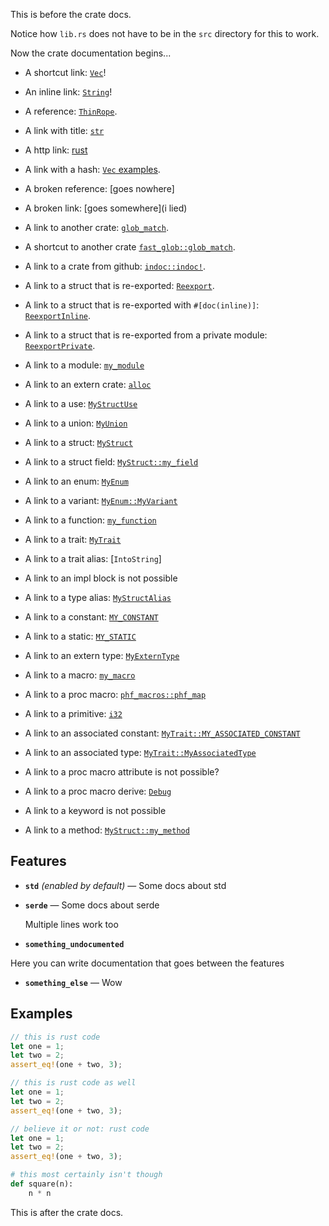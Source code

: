 This is before the crate docs.

Notice how `lib.rs` does not have to be in the `src` directory for this to work.

Now the crate documentation begins...

<!-- crate documentation start -->
- A shortcut link: [`Vec`](https://doc.rust-lang.org/alloc/vec/struct.Vec.html)!
- An inline link: [`String`](https://doc.rust-lang.org/alloc/string/struct.String.html)!
- A reference: [`ThinRope`](https://doc.rust-lang.org/alloc/string/struct.String.html).

- A link with title: [`str`](https://doc.rust-lang.org/std/primitive.str.html "A String!")
- A http link: [rust](https://www.rust-lang.org/)
- A link with a hash: [`Vec` examples](https://doc.rust-lang.org/alloc/vec/struct.Vec.html#examples).
- A broken reference: [goes nowhere]
- A broken link: [goes somewhere](i lied)

- A link to another crate: [`glob_match`](https://docs.rs/fast-glob/0.4.5/fast_glob/fn.glob_match.html).
- A shortcut to another crate [`fast_glob::glob_match`](https://docs.rs/fast-glob/0.4.5/fast_glob/fn.glob_match.html).
- A link to a crate from github: [`indoc::indoc!`](https://docs.rs/indoc/2.0.6/indoc/macro.indoc.html).

- A link to a struct that is re-exported: [`Reexport`](https://docs.rs/test-crate/0.0.0/test_crate/reexport/struct.Reexport.html).
- A link to a struct that is re-exported with `#[doc(inline)]`: [`ReexportInline`](https://docs.rs/test-crate/0.0.0/test_crate/struct.ReexportInline.html).
- A link to a struct that is re-exported from a private module: [`ReexportPrivate`](https://docs.rs/test-crate/0.0.0/test_crate/struct.ReexportPrivate.html).

- A link to a module: [`my_module`](https://docs.rs/test-crate/0.0.0/test_crate/my_module/index.html)
- A link to an extern crate: [`alloc`](https://doc.rust-lang.org/alloc/index.html)
- A link to a use: [`MyStructUse`](https://docs.rs/test-crate/0.0.0/test_crate/struct.MyStruct.html)
- A link to a union: [`MyUnion`](https://docs.rs/test-crate/0.0.0/test_crate/union.MyUnion.html)
- A link to a struct: [`MyStruct`](https://docs.rs/test-crate/0.0.0/test_crate/struct.MyStruct.html)
- A link to a struct field: [`MyStruct::my_field`](https://docs.rs/test-crate/0.0.0/test_crate/struct.MyStruct.html#structfield.my_field)
- A link to an enum: [`MyEnum`](https://docs.rs/test-crate/0.0.0/test_crate/enum.MyEnum.html)
- A link to a variant: [`MyEnum::MyVariant`](https://docs.rs/test-crate/0.0.0/test_crate/enum.MyEnum.html#variant.MyVariant)
- A link to a function: [`my_function`](https://docs.rs/test-crate/0.0.0/test_crate/fn.my_function.html)
- A link to a trait: [`MyTrait`](https://docs.rs/test-crate/0.0.0/test_crate/trait.MyTrait.html)
- A link to a trait alias: [`IntoString`]
- A link to an impl block is not possible
- A link to a type alias: [`MyStructAlias`](https://docs.rs/test-crate/0.0.0/test_crate/type.MyStructAlias.html)
- A link to a constant: [`MY_CONSTANT`](https://docs.rs/test-crate/0.0.0/test_crate/constant.MY_CONSTANT.html)
- A link to a static: [`MY_STATIC`](https://docs.rs/test-crate/0.0.0/test_crate/static.MY_STATIC.html)
- A link to an extern type: [`MyExternType`](https://docs.rs/test-crate/0.0.0/test_crate/foreigntype.MyExternType.html)
- A link to a macro: [`my_macro`](https://docs.rs/test-crate/0.0.0/test_crate/macro.my_macro.html)
- A link to a proc macro: [`phf_macros::phf_map`](https://docs.rs/phf_macros/0.12.1/phf_macros/macro.phf_map.html)
- A link to a primitive: [`i32`](https://doc.rust-lang.org/std/primitive.i32.html)
- A link to an associated constant: [`MyTrait::MY_ASSOCIATED_CONSTANT`](https://docs.rs/test-crate/0.0.0/test_crate/trait.MyTrait.html#associatedconstant.MY_ASSOCIATED_CONSTANT)
- A link to an associated type: [`MyTrait::MyAssociatedType`](https://docs.rs/test-crate/0.0.0/test_crate/trait.MyTrait.html#associatedtype.MyAssociatedType)
- A link to a proc macro attribute is not possible?
- A link to a proc macro derive: [`Debug`](https://doc.rust-lang.org/core/fmt/macros/derive.Debug.html)
- A link to a keyword is not possible
- A link to a method: [`MyStruct::my_method`](https://docs.rs/test-crate/0.0.0/test_crate/struct.MyStruct.html#method.my_method)

[`ThinRope`]: String

## Features
<!-- feature documentation start -->
- **`std`** *(enabled by default)* — Some docs about std
- **`serde`** — Some docs about serde

  Multiple lines work too
- **`something_undocumented`**

Here you can write documentation that goes
between the features

- **`something_else`** — Wow
<!-- feature documentation end -->

## Examples
```rust
// this is rust code
let one = 1;
let two = 2;
assert_eq!(one + two, 3);
```

```rust
// this is rust code as well
let one = 1;
let two = 2;
assert_eq!(one + two, 3);
```

```rust
// believe it or not: rust code
let one = 1;
let two = 2;
assert_eq!(one + two, 3);
```

```python
# this most certainly isn't though
def square(n):
    n * n
```
<!-- crate documentation end -->

This is after the crate docs.